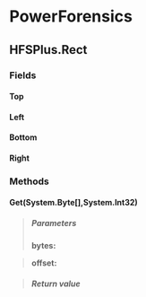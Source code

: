 ﻿# PowerForensics


## HFSPlus.Rect

### Fields

#### Top

#### Left

#### Bottom

#### Right

### Methods


#### Get(System.Byte[],System.Int32)

> ##### Parameters
> **bytes:** 

> **offset:** 

> ##### Return value
> 